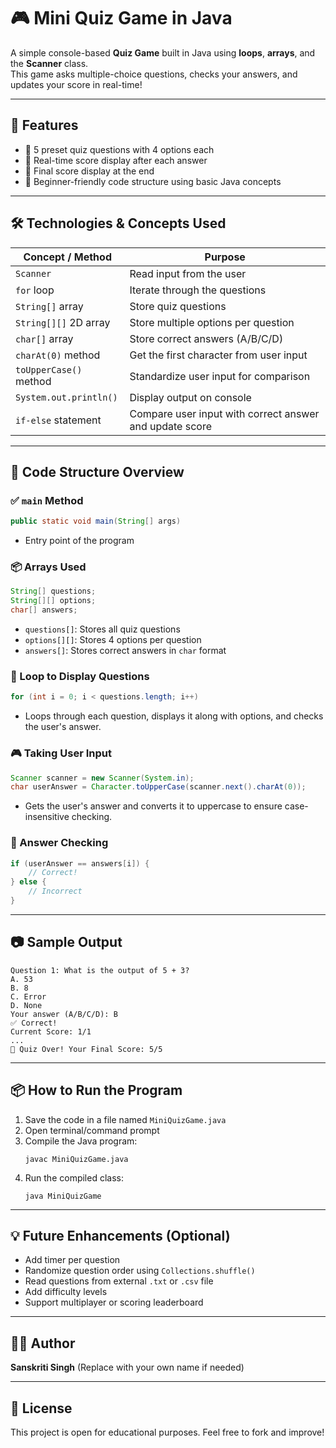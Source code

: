 # 🎮 Mini Quiz Game in Java

A simple console-based **Quiz Game** built in Java using **loops**, **arrays**, and the **Scanner** class.  
This game asks multiple-choice questions, checks your answers, and updates your score in real-time!

---

## 🚀 Features

- 🧠 5 preset quiz questions with 4 options each  
- 🎯 Real-time score display after each answer  
- 📝 Final score display at the end  
- 👶 Beginner-friendly code structure using basic Java concepts  

---

## 🛠️ Technologies & Concepts Used

| Concept / Method            | Purpose                                                                 |
|-----------------------------|-------------------------------------------------------------------------|
| `Scanner`                   | Read input from the user                                                |
| `for` loop                  | Iterate through the questions                                           |
| `String[]` array            | Store quiz questions                                                    |
| `String[][]` 2D array       | Store multiple options per question                                     |
| `char[]` array              | Store correct answers (A/B/C/D)                                         |
| `charAt(0)` method          | Get the first character from user input                                |
| `toUpperCase()` method      | Standardize user input for comparison                                   |
| `System.out.println()`      | Display output on console                                               |
| `if-else` statement         | Compare user input with correct answer and update score                 |

---

## 📄 Code Structure Overview

### ✅ `main` Method

```java
public static void main(String[] args)
```
- Entry point of the program

### 📦 Arrays Used

```java
String[] questions;
String[][] options;
char[] answers;
```

- `questions[]`: Stores all quiz questions  
- `options[][]`: Stores 4 options per question  
- `answers[]`: Stores correct answers in `char` format  

### 🔁 Loop to Display Questions

```java
for (int i = 0; i < questions.length; i++)
```
- Loops through each question, displays it along with options, and checks the user's answer.

### 🎮 Taking User Input

```java
Scanner scanner = new Scanner(System.in);
char userAnswer = Character.toUpperCase(scanner.next().charAt(0));
```
- Gets the user's answer and converts it to uppercase to ensure case-insensitive checking.

### 🧠 Answer Checking

```java
if (userAnswer == answers[i]) {
    // Correct!
} else {
    // Incorrect
}
```

---

## 📷 Sample Output

```
Question 1: What is the output of 5 + 3?
A. 53
B. 8
C. Error
D. None
Your answer (A/B/C/D): B
✅ Correct!
Current Score: 1/1
...
🎉 Quiz Over! Your Final Score: 5/5
```

---

## 📦 How to Run the Program

1. Save the code in a file named `MiniQuizGame.java`
2. Open terminal/command prompt
3. Compile the Java program:
   ```
   javac MiniQuizGame.java
   ```
4. Run the compiled class:
   ```
   java MiniQuizGame
   ```

---

## 💡 Future Enhancements (Optional)

- Add timer per question
- Randomize question order using `Collections.shuffle()`
- Read questions from external `.txt` or `.csv` file
- Add difficulty levels
- Support multiplayer or scoring leaderboard

---

## 👨‍💻 Author

**Sanskriti Singh** (Replace with your own name if needed)

---

## 📁 License

This project is open for educational purposes. Feel free to fork and improve!
